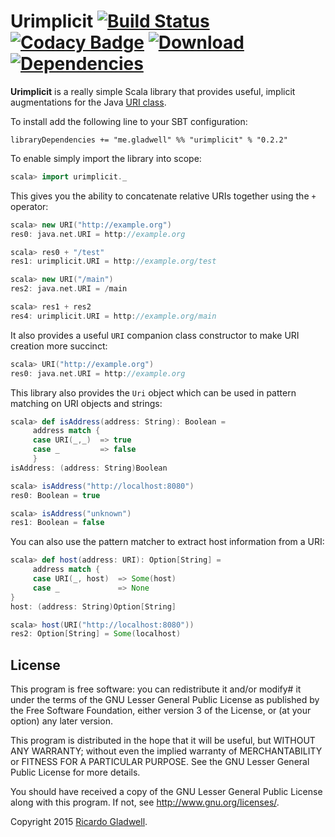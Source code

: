 Urimplicit [![Build Status](https://travis-ci.org/rgladwell/urimplicit.svg)](https://travis-ci.org/rgladwell/urimplicit) [![Codacy Badge](https://api.codacy.com/project/badge/b4ad1f71b3314c448d93590c669728a1)](https://www.codacy.com/app/ricardo_3/urimplicit) [ ![Download](https://api.bintray.com/packages/rgladwell/maven/urimplicit/images/download.svg) ](https://bintray.com/rgladwell/maven/urimplicit/_latestVersion) [![Dependencies](https://app.updateimpact.com/badge/702556651743481856/urimplicit.svg?config=compile)](https://app.updateimpact.com/latest/702556651743481856/urimplicit)
==========

**Urimplicit** is a really simple Scala library that provides useful, implicit augmentations for the Java
[URI class](https://docs.oracle.com/javase/8/docs/api/java/net/URI.html).

To install add the following line to your SBT configuration:

```
libraryDependencies += "me.gladwell" %% "urimplicit" % "0.2.2"
```

To enable simply import the library into scope:

```scala
scala> import urimplicit._
```

This gives you the ability to concatenate relative URIs together using the `+` operator:

```scala
scala> new URI("http://example.org")
res0: java.net.URI = http://example.org

scala> res0 + "/test"
res1: urimplicit.URI = http://example.org/test

scala> new URI("/main")
res2: java.net.URI = /main

scala> res1 + res2
res4: urimplicit.URI = http://example.org/main
```

It also provides a useful `URI` companion class constructor to make URI creation more succinct:

```scala
scala> URI("http://example.org")
res0: java.net.URI = http://example.org
```

This library also provides the `Uri` object which can be used in pattern matching on URI objects and strings:

```scala
scala> def isAddress(address: String): Boolean =
     address match {
     case URI(_,_)  => true
     case _         => false
     }
isAddress: (address: String)Boolean

scala> isAddress("http://localhost:8080")
res0: Boolean = true

scala> isAddress("unknown")
res1: Boolean = false
```

You can also use the pattern matcher to extract host information from a URI:

```scala
scala> def host(address: URI): Option[String] =
     address match {
     case URI(_, host)  => Some(host)
     case _             => None
}
host: (address: String)Option[String]

scala> host(URI("http://localhost:8080"))
res2: Option[String] = Some(localhost)
```

## License

This program is free software: you can redistribute it and/or modify#
it under the terms of the GNU Lesser General Public License as
published by the Free Software Foundation, either version 3 of the
License, or (at your option) any later version.

This program is distributed in the hope that it will be useful,
but WITHOUT ANY WARRANTY; without even the implied warranty of
MERCHANTABILITY or FITNESS FOR A PARTICULAR PURPOSE.  See the
GNU Lesser General Public License for more details.

You should have received a copy of the GNU Lesser General Public
License along with this program.  If not, see
<http://www.gnu.org/licenses/>.

Copyright 2015 [Ricardo Gladwell](http://gladwell.me).
